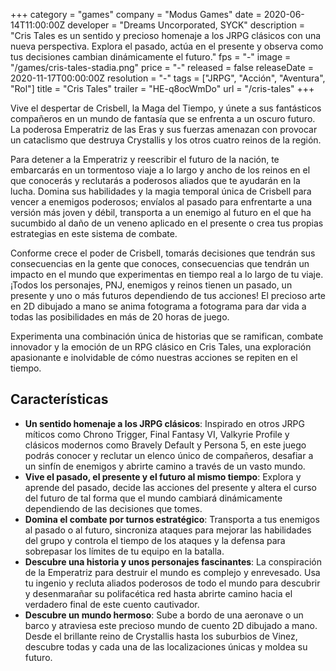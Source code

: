+++
category = "games"
company = "Modus Games"
date = 2020-06-14T11:00:00Z
developer = "Dreams Uncorporated, SYCK"
description = "Cris Tales es un sentido y precioso homenaje a los JRPG clásicos con una nueva perspectiva. Explora el pasado, actúa en el presente y observa como tus decisiones cambian dinámicamente el futuro."
fps = "-"
image = "/games/cris-tales-stadia.png"
price = "-"
released = false
releaseDate = 2020-11-17T00:00:00Z
resolution = "-"
tags = ["JRPG", "Acción", "Aventura", "Rol"]
title = "Cris Tales"
trailer = "HE-q8ocWmDo"
url = "/cris-tales"
+++

Vive el despertar de Crisbell, la Maga del Tiempo, y únete a sus fantásticos compañeros en un mundo de fantasía que se enfrenta a un oscuro futuro. La poderosa Emperatriz de las Eras y sus fuerzas amenazan con provocar un cataclismo que destruya Crystallis y los otros cuatro reinos de la región.

Para detener a la Emperatriz y reescribir el futuro de la nación, te embarcarás en un tormentoso viaje a lo largo y ancho de los reinos en el que conocerás y reclutarás a poderosos aliados que te ayudarán en la lucha. Domina sus habilidades y la magia temporal única de Crisbell para vencer a enemigos poderosos; envíalos al pasado para enfrentarte a una versión más joven y débil, transporta a un enemigo al futuro en el que ha sucumbido al daño de un veneno aplicado en el presente o crea tus propias estrategias en este sistema de combate.

Conforme crece el poder de Crisbell, tomarás decisiones que tendrán sus consecuencias en la gente que conoces, consecuencias que tendrán un impacto en el mundo que experimentas en tiempo real a lo largo de tu viaje. ¡Todos los personajes, PNJ, enemigos y reinos tienen un pasado, un presente y uno o más futuros dependiendo de tus acciones! El precioso arte en 2D dibujado a mano se anima fotograma a fotograma para dar vida a todas las posibilidades en más de 20 horas de juego.

Experimenta una combinación única de historias que se ramifican, combate innovador y la emoción de un RPG clásico en Cris Tales, una exploración apasionante e inolvidable de cómo nuestras acciones se repiten en el tiempo.

## Características 

* **Un sentido homenaje a los JRPG clásicos**: Inspirado en otros JRPG míticos como Chrono Trigger, Final Fantasy VI, Valkyrie Profile y clásicos modernos como Bravely Default y Persona 5, en este juego podrás conocer y reclutar un elenco único de compañeros, desafiar a un sinfín de enemigos y abrirte camino a través de un vasto mundo.
* **Vive el pasado, el presente y el futuro al mismo tiempo**: Explora y aprende del pasado, decide las acciones del presente y altera el curso del futuro de tal forma que el mundo cambiará dinámicamente dependiendo de las decisiones que tomes.
* **Domina el combate por turnos estratégico**: Transporta a tus enemigos al pasado o al futuro, sincroniza ataques para mejorar las habilidades del grupo y controla el tiempo de los ataques y la defensa para sobrepasar los límites de tu equipo en la batalla.
* **Descubre una historia y unos personajes fascinantes**: La conspiración de la Emperatriz para destruir el mundo es complejo y enrevesado. Usa tu ingenio y recluta aliados poderosos de todo el mundo para descubrir y desenmarañar su polifacética red hasta abrirte camino hacia el verdadero final de este cuento cautivador.
* **Descubre un mundo hermoso**: Sube a bordo de una aeronave o un barco y atraviesa este precioso mundo de cuento 2D dibujado a mano. Desde el brillante reino de Crystallis hasta los suburbios de Vinez, descubre todas y cada una de las localizaciones únicas y moldea su futuro.
